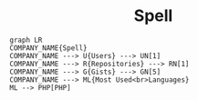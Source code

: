 <h1 align="center">Spell</h1>

```mermaid
graph LR
COMPANY_NAME{Spell}
COMPANY_NAME ---> U{Users} ---> UN[1]
COMPANY_NAME ---> R{Repositories} ---> RN[1]
COMPANY_NAME ---> G{Gists} ---> GN[5]
COMPANY_NAME ---> ML{Most Used<br>Languages}
ML --> PHP[PHP]
```
